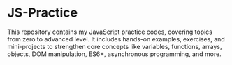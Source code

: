 # JS-Practice
This repository contains my JavaScript practice codes, covering topics from zero to advanced level. It includes hands-on examples, exercises, and mini-projects to strengthen core concepts like variables, functions, arrays, objects, DOM manipulation, ES6+, asynchronous programming, and more.
